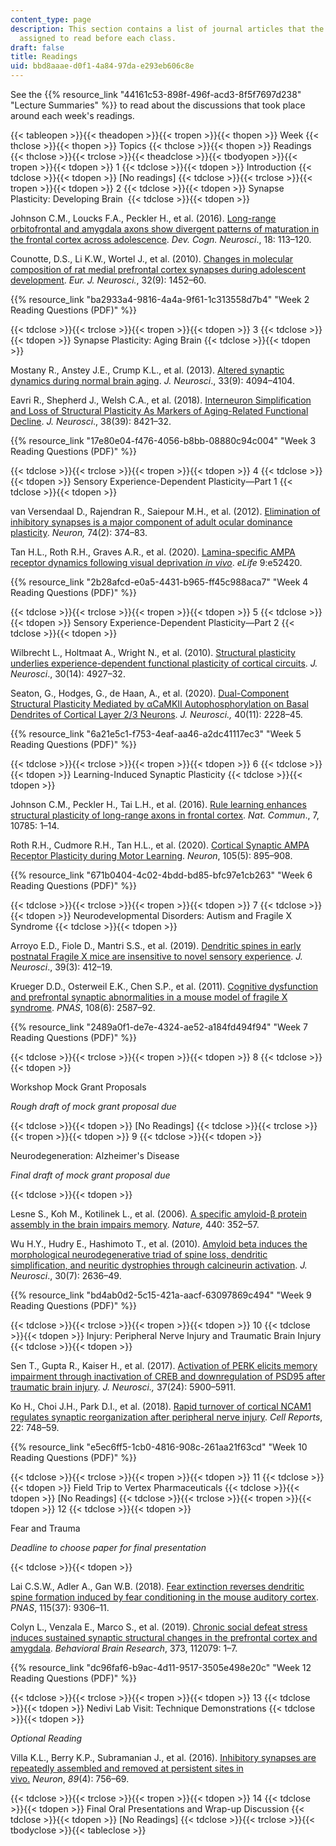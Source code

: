 ```yaml
---
content_type: page
description: This section contains a list of journal articles that the students were
  assigned to read before each class.
draft: false
title: Readings
uid: bbd8aaae-d0f1-4a84-97da-e293eb606c8e
---
```

See the {{% resource_link "44161c53-898f-496f-acd3-8f5f7697d238" "Lecture Summaries" %}} to read about the discussions that took place around each week's readings.

{{< tableopen >}}{{< theadopen >}}{{< tropen >}}{{< thopen >}}
Week
{{< thclose >}}{{< thopen >}}
Topics
{{< thclose >}}{{< thopen >}}
Readings
{{< thclose >}}{{< trclose >}}{{< theadclose >}}{{< tbodyopen >}}{{< tropen >}}{{< tdopen >}}
1
{{< tdclose >}}{{< tdopen >}}
Introduction
{{< tdclose >}}{{< tdopen >}}
\[No readings\]
{{< tdclose >}}{{< trclose >}}{{< tropen >}}{{< tdopen >}}
2
{{< tdclose >}}{{< tdopen >}}
Synapse Plasticity: Developing Brain 
{{< tdclose >}}{{< tdopen >}}

Johnson C.M., Loucks F.A., Peckler H., et al. (2016). [Long-range orbitofrontal and amygdala axons show divergent patterns of maturation in the frontal cortex across adolescence](https://www.sciencedirect.com/science/article/pii/S1878929315300682?via%3Dihub). *Dev. Cogn. Neurosci*., 18: 113–120.

Counotte, D.S., Li K.W., Wortel J., et al. (2010). [Changes in molecular composition of rat medial prefrontal cortex synapses during adolescent development](https://pubmed.ncbi.nlm.nih.gov/20950357/). *Eur. J. Neurosci.*, 32(9): 1452–60.

{{% resource_link "ba2933a4-9816-4a4a-9f61-1c313558d7b4" "Week 2 Reading Questions (PDF)" %}}

{{< tdclose >}}{{< trclose >}}{{< tropen >}}{{< tdopen >}}
3
{{< tdclose >}}{{< tdopen >}}
Synapse Plasticity: Aging Brain
{{< tdclose >}}{{< tdopen >}}

Mostany R., Anstey J.E., Crump K.L., et al. (2013). [Altered synaptic dynamics during normal brain aging](https://www.jneurosci.org/content/33/9/4094.long). *J. Neurosci*., 33(9): 4094–4104.

Eavri R., Shepherd J., Welsh C.A., et al. (2018). [Interneuron Simplification and Loss of Structural Plasticity As Markers of Aging-Related Functional Decline](https://www.jneurosci.org/content/38/39/8421). *J. Neurosci*., 38(39): 8421–32.

{{% resource_link "17e80e04-f476-4056-b8bb-08880c94c004" "Week 3 Reading Questions (PDF)" %}}

{{< tdclose >}}{{< trclose >}}{{< tropen >}}{{< tdopen >}}
4
{{< tdclose >}}{{< tdopen >}}
Sensory Experience-Dependent Plasticity—Part 1
{{< tdclose >}}{{< tdopen >}}

van Versendaal D., Rajendran R., Saiepour M.H., et al. (2012). [Elimination of inhibitory synapses is a major component of adult ocular dominance plasticity](https://www.cell.com/neuron/fulltext/S0896-6273(12)00278-4?_returnURL=https%3A%2F%2Flinkinghub.elsevier.com%2Fretrieve%2Fpii%2FS0896627312002784%3Fshowall%3Dtrue). *Neuron,* 74(2): 374–83.

Tan H.L., Roth R.H., Graves A.R., et al. (2020). [Lamina-specific AMPA receptor dynamics following visual deprivation *in vivo*](https://elifesciences.org/articles/52420). *eLife* 9:e52420.

{{% resource_link "2b28afcd-e0a5-4431-b965-ff45c988aca7" "Week 4 Reading Questions (PDF)" %}}

{{< tdclose >}}{{< trclose >}}{{< tropen >}}{{< tdopen >}}
5
{{< tdclose >}}{{< tdopen >}}
Sensory Experience-Dependent Plasticity—Part 2
{{< tdclose >}}{{< tdopen >}}

Wilbrecht L., Holtmaat A., Wright N., et al. (2010). [Structural plasticity underlies experience-dependent functional plasticity of cortical circuits](https://www.jneurosci.org/content/30/14/4927). *J. Neurosci*., 30(14): 4927–32.

Seaton, G., Hodges, G., de Haan, A., et al. (2020). [Dual-Component Structural Plasticity Mediated by αCaMKII Autophosphorylation on Basal Dendrites of Cortical Layer 2/3 Neurons](https://www.jneurosci.org/content/40/11/2228). *J. Neurosci.,* 40(11): 2228–45.

{{% resource_link "6a21e5c1-f753-4eaf-aa46-a2dc41117ec3" "Week 5 Reading Questions (PDF)" %}}

{{< tdclose >}}{{< trclose >}}{{< tropen >}}{{< tdopen >}}
6
{{< tdclose >}}{{< tdopen >}}
Learning-Induced Synaptic Plasticity
{{< tdclose >}}{{< tdopen >}}

Johnson C.M., Peckler H., Tai L.H., et al. (2016). [Rule learning enhances structural plasticity of long-range axons in frontal cortex](https://www.nature.com/articles/ncomms10785). *Nat. Commun*., 7, 10785: 1–14.

Roth R.H., Cudmore R.H., Tan H.L., et al. (2020). [Cortical Synaptic AMPA Receptor Plasticity during Motor Learning](https://www.cell.com/neuron/fulltext/S0896-6273(19)31047-5?_returnURL=https%3A%2F%2Flinkinghub.elsevier.com%2Fretrieve%2Fpii%2FS0896627319310475%3Fshowall%3Dtrue). *Neuron*, 105(5): 895–908.

{{% resource_link "671b0404-4c02-4bdd-bd85-bfc97e1cb263" "Week 6 Reading Questions (PDF)" %}}

{{< tdclose >}}{{< trclose >}}{{< tropen >}}{{< tdopen >}}
7
{{< tdclose >}}{{< tdopen >}}
Neurodevelopmental Disorders: Autism and Fragile X Syndrome
{{< tdclose >}}{{< tdopen >}}

Arroyo E.D., Fiole D., Mantri S.S., et al. (2019). [Dendritic spines in early postnatal Fragile X mice are insensitive to novel sensory experience](https://www.jneurosci.org/content/39/3/412.long). *J. Neurosci*., 39(3): 412–19.

Krueger D.D., Osterweil E.K., Chen S.P., et al. (2011). [Cognitive dysfunction and prefrontal synaptic abnormalities in a mouse model of fragile X syndrome](https://www.pnas.org/doi/full/10.1073/pnas.1013855108). *PNAS*, 108(6): 2587–92.

{{% resource_link "2489a0f1-de7e-4324-ae52-a184fd494f94" "Week 7 Reading Questions (PDF)" %}}

{{< tdclose >}}{{< trclose >}}{{< tropen >}}{{< tdopen >}}
8
{{< tdclose >}}{{< tdopen >}}

Workshop Mock Grant Proposals

*Rough draft of mock grant proposal due*

{{< tdclose >}}{{< tdopen >}}
\[No Readings\]
{{< tdclose >}}{{< trclose >}}{{< tropen >}}{{< tdopen >}}
9
{{< tdclose >}}{{< tdopen >}}

Neurodegeneration: Alzheimer's Disease

*Final draft of mock grant proposal due*

{{< tdclose >}}{{< tdopen >}}

Lesne S., Koh M., Kotilinek L., et al. (2006)*.* [A specific amyloid-β protein assembly in the brain impairs memory](https://www.nature.com/articles/nature04533). *Nature,* 440: 352–57.

Wu H.Y., Hudry E., Hashimoto T., et al. (2010). [Amyloid beta induces the morphological neurodegenerative triad of spine loss, dendritic simplification, and neuritic dystrophies through calcineurin activation](https://www.ncbi.nlm.nih.gov/pmc/articles/PMC2841957/). *J. Neurosci*., 30(7): 2636–49.

{{% resource_link "bd4ab0d2-5c15-421a-aacf-63097869c494" "Week 9 Reading Questions (PDF)" %}}

{{< tdclose >}}{{< trclose >}}{{< tropen >}}{{< tdopen >}}
10
{{< tdclose >}}{{< tdopen >}}
Injury: Peripheral Nerve Injury and Traumatic Brain Injury
{{< tdclose >}}{{< tdopen >}}

Sen T., Gupta R., Kaiser H., et al. (2017). [Activation of PERK elicits memory impairment through inactivation of CREB and downregulation of PSD95 after traumatic brain injury](https://www.ncbi.nlm.nih.gov/pmc/articles/PMC5473207/). *J. Neurosci.,* 37(24): 5900–5911.

Ko H., Choi J.H., Park D.I., et al. (2018). [Rapid turnover of cortical NCAM1 regulates synaptic reorganization after peripheral nerve injury](https://www.cell.com/cell-reports/fulltext/S2211-1247(17)31883-1?_returnURL=https%3A%2F%2Flinkinghub.elsevier.com%2Fretrieve%2Fpii%2FS2211124717318831%3Fshowall%3Dtrue). *Cell Reports*, 22: 748–59.

{{% resource_link "e5ec6ff5-1cb0-4816-908c-261aa21f63cd" "Week 10 Reading Questions (PDF)" %}}

{{< tdclose >}}{{< trclose >}}{{< tropen >}}{{< tdopen >}}
11
{{< tdclose >}}{{< tdopen >}}
Field Trip to Vertex Pharmaceuticals
{{< tdclose >}}{{< tdopen >}}
\[No Readings\]
{{< tdclose >}}{{< trclose >}}{{< tropen >}}{{< tdopen >}}
12
{{< tdclose >}}{{< tdopen >}}

Fear and Trauma

*Deadline to choose paper for final presentation*

{{< tdclose >}}{{< tdopen >}}

Lai C.S.W., Adler A., Gan W.B. (2018). [Fear extinction reverses dendritic spine formation induced by fear conditioning in the mouse auditory cortex](https://www.pnas.org/doi/10.1073/pnas.1801504115?url_ver=Z39.88-2003&rfr_id=ori:rid:crossref.org&rfr_dat=cr_pub%20%200pubmed). *PNAS*, 115(37): 9306–11.

Colyn L., Venzala E., Marco S., et al. (2019). [Chronic social defeat stress induces sustained synaptic structural changes in the prefrontal cortex and amygdala](https://www.sciencedirect.com/science/article/abs/pii/S0166432819302700?via%3Dihub). *Behavioral Brain Research*, 373, 112079: 1–7.

{{% resource_link "dc96faf6-b9ac-4d11-9517-3505e498e20c" "Week 12 Reading Questions (PDF)" %}}

{{< tdclose >}}{{< trclose >}}{{< tropen >}}{{< tdopen >}}
13
{{< tdclose >}}{{< tdopen >}}
Nedivi Lab Visit: Technique Demonstrations
{{< tdclose >}}{{< tdopen >}}

*Optional Reading*

Villa K.L., Berry K.P., Subramanian J., et al. (2016). [Inhibitory synapses are repeatedly assembled and removed at persistent sites in vivo.](https://www.cell.com/neuron/fulltext/S0896-6273(16)00011-8?_returnURL=https%3A%2F%2Flinkinghub.elsevier.com%2Fretrieve%2Fpii%2FS0896627316000118%3Fshowall%3Dtrue) *Neuron*, *89*(4): 756–69.

{{< tdclose >}}{{< trclose >}}{{< tropen >}}{{< tdopen >}}
14
{{< tdclose >}}{{< tdopen >}}
Final Oral Presentations and Wrap-up Discussion
{{< tdclose >}}{{< tdopen >}}
\[No Readings\]
{{< tdclose >}}{{< trclose >}}{{< tbodyclose >}}{{< tableclose >}}